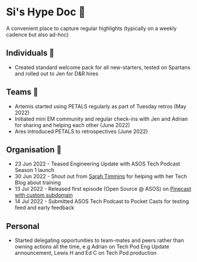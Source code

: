 # Si's Hype Doc 🙌

A convenient place to capture regular highlights (typically on a weekly cadence but also ad-hoc)

## Individuals 👤

- Created standard welcome pack for all new-starters, tested on Spartans and rolled out to Jen for D&R hires

## Teams 👥

- Artemis started using PETALS regularly as part of Tuesday retros (May 2022)
- Initiated mini EM community and regular check-ins with Jen and Adrian for sharing and helping each other (June 2022)
- Ares introduced PETALS to retrospectives (June 2022)

## Organisation 🏢

- 23 Jun 2022 - Teased Engineering Update with ASOS Tech Podcast Season 1 launch
- 30 Jun 2022 - Shout out from [Sarah Timmins](https://www.linkedin.com/posts/sarah-timmins-product-person_why-everyone-should-be-a-trainer-activity-6947913051765399554-nb1M?utm_source=linkedin_share&utm_medium=member_desktop_web) for helping with her Tech Blog about training
- 13 Jul 2022 - Released first episode (Open Source @ ASOS) on [Pinecast with custom subdomain](http://techpodcast.asos.com)
- 14 Jul 2022 - Submitted ASOS Tech Podcast to Pocket Casts for testing feed and early feedback

## Personal 

- Started delegating opportunities to team-mates and peers rather than owning actions all the time, e.g Adrian on Tech Pod Eng Update announcement, Lewis H and Ed C on Tech Pod production
